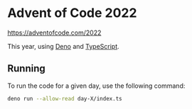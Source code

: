 # Advent of Code 2022

https://adventofcode.com/2022

This year, using [Deno](https://deno.land/) and
[TypeScript](https://www.typescriptlang.org/).

## Running

To run the code for a given day, use the following command:

```bash
deno run --allow-read day-X/index.ts
```
